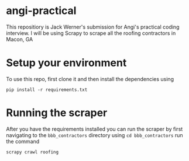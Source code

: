 # angi-practical

This repositiory is Jack Werner's submission for Angi's practical coding interview. I will be using Scrapy to scrape all the roofing contractors in Macon, GA

# Setup your environment

To use this repo, first clone it and then install the dependencies using

```
pip install -r requirements.txt
```

# Running the scraper

After you have the requirements installed you can run the scraper by first
navigating to the `bbb_contractors` directory using `cd bbb_contractors` run the command

```scrapy crawl roofing```

